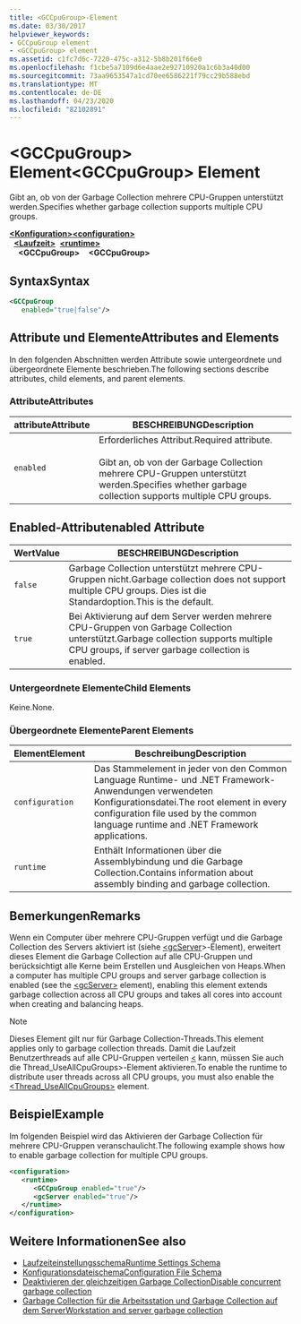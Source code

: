 ```yaml
---
title: <GCCpuGroup>-Element
ms.date: 03/30/2017
helpviewer_keywords:
- GCCpuGroup element
- <GCCpuGroup> element
ms.assetid: c1fc7d6c-7220-475c-a312-5b8b201f66e0
ms.openlocfilehash: f1cbe5a7109d6e4aae2e92710920a1c6b3a40d00
ms.sourcegitcommit: 73aa9653547a1cd70ee6586221f79cc29b588ebd
ms.translationtype: MT
ms.contentlocale: de-DE
ms.lasthandoff: 04/23/2020
ms.locfileid: "82102891"
---
```

# <a name="gccpugroup-element"></a><span data-ttu-id="2a078-102">\<GCCpuGroup> Element</span><span class="sxs-lookup"><span data-stu-id="2a078-102">\<GCCpuGroup> Element</span></span>

<span data-ttu-id="2a078-103">Gibt an, ob von der Garbage Collection mehrere CPU-Gruppen unterstützt werden.</span><span class="sxs-lookup"><span data-stu-id="2a078-103">Specifies whether garbage collection supports multiple CPU groups.</span></span>

<span data-ttu-id="2a078-104">[**\<Konfiguration>**](../configuration-element.md)</span><span class="sxs-lookup"><span data-stu-id="2a078-104">[**\<configuration>**](../configuration-element.md)</span></span>\
<span data-ttu-id="2a078-105">&nbsp;&nbsp;[**\<Laufzeit>**](runtime-element.md)</span><span class="sxs-lookup"><span data-stu-id="2a078-105">&nbsp;&nbsp;[**\<runtime>**](runtime-element.md)</span></span>\
<span data-ttu-id="2a078-106">&nbsp;&nbsp;&nbsp;&nbsp;**\<GCCpuGroup>**</span><span class="sxs-lookup"><span data-stu-id="2a078-106">&nbsp;&nbsp;&nbsp;&nbsp;**\<GCCpuGroup>**</span></span>

## <a name="syntax"></a><span data-ttu-id="2a078-107">Syntax</span><span class="sxs-lookup"><span data-stu-id="2a078-107">Syntax</span></span>

```xml
<GCCpuGroup
   enabled="true|false"/>
```

## <a name="attributes-and-elements"></a><span data-ttu-id="2a078-108">Attribute und Elemente</span><span class="sxs-lookup"><span data-stu-id="2a078-108">Attributes and Elements</span></span>

<span data-ttu-id="2a078-109">In den folgenden Abschnitten werden Attribute sowie untergeordnete und übergeordnete Elemente beschrieben.</span><span class="sxs-lookup"><span data-stu-id="2a078-109">The following sections describe attributes, child elements, and parent elements.</span></span>

### <a name="attributes"></a><span data-ttu-id="2a078-110">Attribute</span><span class="sxs-lookup"><span data-stu-id="2a078-110">Attributes</span></span>

|<span data-ttu-id="2a078-111">attribute</span><span class="sxs-lookup"><span data-stu-id="2a078-111">Attribute</span></span>|<span data-ttu-id="2a078-112">BESCHREIBUNG</span><span class="sxs-lookup"><span data-stu-id="2a078-112">Description</span></span>|
|---------------|-----------------|
|`enabled`|<span data-ttu-id="2a078-113">Erforderliches Attribut.</span><span class="sxs-lookup"><span data-stu-id="2a078-113">Required attribute.</span></span><br /><br /> <span data-ttu-id="2a078-114">Gibt an, ob von der Garbage Collection mehrere CPU-Gruppen unterstützt werden.</span><span class="sxs-lookup"><span data-stu-id="2a078-114">Specifies whether garbage collection supports multiple CPU groups.</span></span>|

## <a name="enabled-attribute"></a><span data-ttu-id="2a078-115">Enabled-Attribut</span><span class="sxs-lookup"><span data-stu-id="2a078-115">enabled Attribute</span></span>

|<span data-ttu-id="2a078-116">Wert</span><span class="sxs-lookup"><span data-stu-id="2a078-116">Value</span></span>|<span data-ttu-id="2a078-117">BESCHREIBUNG</span><span class="sxs-lookup"><span data-stu-id="2a078-117">Description</span></span>|
|-----------|-----------------|
|`false`|<span data-ttu-id="2a078-118">Garbage Collection unterstützt mehrere CPU-Gruppen nicht.</span><span class="sxs-lookup"><span data-stu-id="2a078-118">Garbage collection does not support multiple CPU groups.</span></span> <span data-ttu-id="2a078-119">Dies ist die Standardoption.</span><span class="sxs-lookup"><span data-stu-id="2a078-119">This is the default.</span></span>|
|`true`|<span data-ttu-id="2a078-120">Bei Aktivierung auf dem Server werden mehrere CPU-Gruppen von Garbage Collection unterstützt.</span><span class="sxs-lookup"><span data-stu-id="2a078-120">Garbage collection supports multiple CPU groups, if server garbage collection is enabled.</span></span>|

### <a name="child-elements"></a><span data-ttu-id="2a078-121">Untergeordnete Elemente</span><span class="sxs-lookup"><span data-stu-id="2a078-121">Child Elements</span></span>

<span data-ttu-id="2a078-122">Keine.</span><span class="sxs-lookup"><span data-stu-id="2a078-122">None.</span></span>

### <a name="parent-elements"></a><span data-ttu-id="2a078-123">Übergeordnete Elemente</span><span class="sxs-lookup"><span data-stu-id="2a078-123">Parent Elements</span></span>

|<span data-ttu-id="2a078-124">Element</span><span class="sxs-lookup"><span data-stu-id="2a078-124">Element</span></span>|<span data-ttu-id="2a078-125">Beschreibung</span><span class="sxs-lookup"><span data-stu-id="2a078-125">Description</span></span>|
|-------------|-----------------|
|`configuration`|<span data-ttu-id="2a078-126">Das Stammelement in jeder von den Common Language Runtime- und .NET Framework-Anwendungen verwendeten Konfigurationsdatei.</span><span class="sxs-lookup"><span data-stu-id="2a078-126">The root element in every configuration file used by the common language runtime and .NET Framework applications.</span></span>|
|`runtime`|<span data-ttu-id="2a078-127">Enthält Informationen über die Assemblybindung und die Garbage Collection.</span><span class="sxs-lookup"><span data-stu-id="2a078-127">Contains information about assembly binding and garbage collection.</span></span>|

## <a name="remarks"></a><span data-ttu-id="2a078-128">Bemerkungen</span><span class="sxs-lookup"><span data-stu-id="2a078-128">Remarks</span></span>

<span data-ttu-id="2a078-129">Wenn ein Computer über mehrere CPU-Gruppen verfügt und die Garbage Collection des Servers aktiviert ist (siehe [ \<gcServer](gcserver-element.md)>-Element), erweitert dieses Element die Garbage Collection auf alle CPU-Gruppen und berücksichtigt alle Kerne beim Erstellen und Ausgleichen von Heaps.</span><span class="sxs-lookup"><span data-stu-id="2a078-129">When a computer has multiple CPU groups and server garbage collection is enabled (see the [\<gcServer>](gcserver-element.md) element), enabling this element extends garbage collection across all CPU groups and takes all cores into account when creating and balancing heaps.</span></span>

> [!NOTE]
> <span data-ttu-id="2a078-130">Dieses Element gilt nur für Garbage Collection-Threads.</span><span class="sxs-lookup"><span data-stu-id="2a078-130">This element applies only to garbage collection threads.</span></span> <span data-ttu-id="2a078-131">Damit die Laufzeit Benutzerthreads auf alle CPU-Gruppen verteilen [ \<](thread-useallcpugroups-element.md) kann, müssen Sie auch die Thread_UseAllCpuGroups>-Element aktivieren.</span><span class="sxs-lookup"><span data-stu-id="2a078-131">To enable the runtime to distribute user threads across all CPU groups, you must also enable the [\<Thread_UseAllCpuGroups>](thread-useallcpugroups-element.md) element.</span></span>

## <a name="example"></a><span data-ttu-id="2a078-132">Beispiel</span><span class="sxs-lookup"><span data-stu-id="2a078-132">Example</span></span>

<span data-ttu-id="2a078-133">Im folgenden Beispiel wird das Aktivieren der Garbage Collection für mehrere CPU-Gruppen veranschaulicht.</span><span class="sxs-lookup"><span data-stu-id="2a078-133">The following example shows how to enable garbage collection for multiple CPU groups.</span></span>

```xml
<configuration>
   <runtime>
      <GCCpuGroup enabled="true"/>
      <gcServer enabled="true"/>
   </runtime>
</configuration>
```

## <a name="see-also"></a><span data-ttu-id="2a078-134">Weitere Informationen</span><span class="sxs-lookup"><span data-stu-id="2a078-134">See also</span></span>

- [<span data-ttu-id="2a078-135">Laufzeiteinstellungsschema</span><span class="sxs-lookup"><span data-stu-id="2a078-135">Runtime Settings Schema</span></span>](index.md)
- [<span data-ttu-id="2a078-136">Konfigurationsdateischema</span><span class="sxs-lookup"><span data-stu-id="2a078-136">Configuration File Schema</span></span>](../index.md)
- [<span data-ttu-id="2a078-137">Deaktivieren der gleichzeitigen Garbage Collection</span><span class="sxs-lookup"><span data-stu-id="2a078-137">Disable concurrent garbage collection</span></span>](gcconcurrent-element.md#to-disable-background-garbage-collection)
- [<span data-ttu-id="2a078-138">Garbage Collection für die Arbeitsstation und Garbage Collection auf dem Server</span><span class="sxs-lookup"><span data-stu-id="2a078-138">Workstation and server garbage collection</span></span>](../../../../standard/garbage-collection/workstation-server-gc.md)
